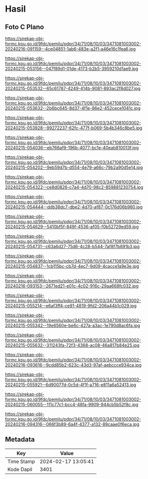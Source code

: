 # Hasil

## Foto C Plano

https://sirekap-obj-formc.kpu.go.id/9fdc/pemilu/pdpr/34/71/08/10/03/3471081003002-20240216-091159--4ce04851-1ab6-483e-a2f1-a46e16c1fea6.jpg

https://sirekap-obj-formc.kpu.go.id/9fdc/pemilu/pdpr/34/71/08/10/03/3471081003002-20240215-053156--047f89d1-01de-4173-b2b5-3959210d1ae9.jpg

https://sirekap-obj-formc.kpu.go.id/9fdc/pemilu/pdpr/34/71/08/10/03/3471081003002-20240215-053532--65c61787-4249-414b-9081-893ac2f8d027.jpg

https://sirekap-obj-formc.kpu.go.id/9fdc/pemilu/pdpr/34/71/08/10/03/3471081003002-20240215-053632--2b6bc645-8d37-4f1e-86e2-452cece1041c.jpg

https://sirekap-obj-formc.kpu.go.id/9fdc/pemilu/pdpr/34/71/08/10/03/3471081003002-20240215-053928--99272237-62fc-477f-b069-5b4b346c8be5.jpg

https://sirekap-obj-formc.kpu.go.id/9fdc/pemilu/pdpr/34/71/08/10/03/3471081003002-20240215-054036--eb766af9-196b-4077-bc1e-40eab810013f.jpg

https://sirekap-obj-formc.kpu.go.id/9fdc/pemilu/pdpr/34/71/08/10/03/3471081003002-20240215-054202--9eb59d7b-d554-4e79-a66c-79b2a90d5e14.jpg

https://sirekap-obj-formc.kpu.go.id/9fdc/pemilu/pdpr/34/71/08/10/03/3471081003002-20240215-054322--ce8d0826-c7a4-4d70-98c2-859881230754.jpg

https://sirekap-obj-formc.kpu.go.id/9fdc/pemilu/pdpr/34/71/08/10/03/3471081003002-20240215-054444--ddb38dc7-dbe2-4d70-af87-0c176d06b960.jpg

https://sirekap-obj-formc.kpu.go.id/9fdc/pemilu/pdpr/34/71/08/10/03/3471081003002-20240215-054629--5410bf5f-849f-4536-af05-f0b52729ed59.jpg

https://sirekap-obj-formc.kpu.go.id/9fdc/pemilu/pdpr/34/71/08/10/03/3471081003002-20240215-054731--c63a6d27-75d6-4c28-b544-7af8f7b691b3.jpg

https://sirekap-obj-formc.kpu.go.id/9fdc/pemilu/pdpr/34/71/08/10/03/3471081003002-20240215-054837--1cb115bc-cb7d-4ec7-9d09-4cacce1a9e3e.jpg

https://sirekap-obj-formc.kpu.go.id/9fdc/pemilu/pdpr/34/71/08/10/03/3471081003002-20240216-093153--2671ed21-e01c-4c02-916c-29aa668fc032.jpg

https://sirekap-obj-formc.kpu.go.id/9fdc/pemilu/pdpr/34/71/08/10/03/3471081003002-20240215-055214--e6af3ff4-ce91-4819-9fd2-206a44b1c029.jpg

https://sirekap-obj-formc.kpu.go.id/9fdc/pemilu/pdpr/34/71/08/10/03/3471081003002-20240215-055342--19e6560e-be6c-427a-a3ac-1e790d8ac6fa.jpg

https://sirekap-obj-formc.kpu.go.id/9fdc/pemilu/pdpr/34/71/08/10/03/3471081003002-20240215-055632--311243fa-72f3-4368-ac08-46a817b84e25.jpg

https://sirekap-obj-formc.kpu.go.id/9fdc/pemilu/pdpr/34/71/08/10/03/3471081003002-20240216-093616--9cdd85b2-623c-43d3-97af-aebccce934ca.jpg

https://sirekap-obj-formc.kpu.go.id/9fdc/pemilu/pdpr/34/71/08/10/03/3471081003002-20240215-055921--6d90077d-0c5d-4f1f-a716-e811a6a52413.jpg

https://sirekap-obj-formc.kpu.go.id/9fdc/pemilu/pdpr/34/71/08/10/03/3471081003002-20240215-060055--111c77c1-bcc4-48fa-9909-944cb5b52f8c.jpg

https://sirekap-obj-formc.kpu.go.id/9fdc/pemilu/pdpr/34/71/08/10/03/3471081003002-20240216-094316--066f3b89-6a4f-4377-a132-89caae0f6eca.jpg


## Metadata

| Key        | Value               |
| ---------- | ------------------- |
| Time Stamp | 2024-02-17 13:05:41 |
| Kode Dapil | 3401                |



